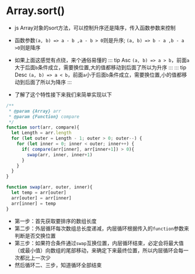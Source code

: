 # Array.sort()

* js Array对象的sort方法，可以控制升序还是降序，传入函数参数来控制
* 函数参数`(a, b) => a - b ,a - b > 0`则是升序; `(a, b) => b - a ,b - a >0`则是降序
* 如果上面这感觉有点绕，来个通俗易懂的
::: tip Asc
`(a, b) => a > b`，前面`a`大于后面`b`条件成立，需要换位置,大的值都移动到后面了所以为升序
:::
::: tip Desc
`(a, b) => a < b`，前面`a`小于后面`b`条件成立，需要换位置,小的值都移动到后面了所以为降序
:::

* 了解了这个特性接下来我们来简单实现以下
```js
/**
 * @param {Array} arr 
 * @param {Function} compare 
 */
function sort(arr, compare){
  let Length = arr.length
  for (let outer = Length - 1; outer > 0; outer--) {
    for (let inner = 0; inner < outer; inner++) {
      if( compare(arr[inner], arr[inner+1]) > 0){
        swap(arr, inner, inner+1)
      }
    }
  }
}

function swap(arr, outer, inner){
  let temp = arr[outer]
  arr[outer] = arr[inner]
  arr[inner] = temp
}
```
* 第一步：首先获取要排序的数组长度
* 第二步：外层循环每次数组总长度递减，内层循环根据传入的`function`参数来判断是否交换位置
* 第三步：如果符合条件通过`swap`互换位置，内层循环结束，必定会将最大值（或最小值）向数组的尾部移动，来确定下来最终位置，所以内层循环会每一次都比上一次少
* 然后循环二、三步，知道循环全部结束
